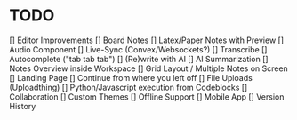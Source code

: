 # TODO

[] Editor Improvements
[] Board Notes
[] Latex/Paper Notes with Preview
[] Audio Component
[] Live-Sync (Convex/Websockets?)
[] Transcribe
[] Autocomplete ("tab tab tab")
[] (Re)write with AI
[] AI Summarization
[] Notes Overview inside Workspace
[] Grid Layout / Multiple Notes on Screen
[] Landing Page
[] Continue from where you left off
[] File Uploads (Uploadthing)
[] Python/Javascript execution from Codeblocks
[] Collaboration
[] Custom Themes
[] Offline Support
[] Mobile App
[] Version History
